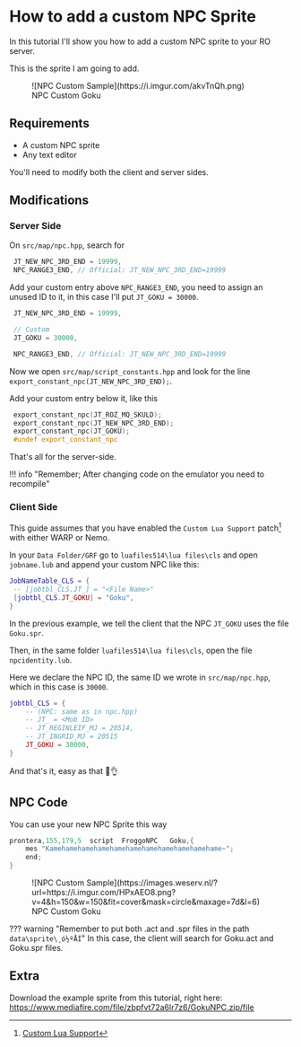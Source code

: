 # How to add a custom NPC Sprite

In this tutorial I'll show you how to add a custom NPC sprite to your RO server.

This is the sprite I am going to add.

<figure markdown>
  ![NPC Custom Sample](https://i.imgur.com/akvTnQh.png)
  <figcaption>NPC Custom Goku</figcaption>
</figure>

## Requirements

- A custom NPC sprite
- Any text editor

You'll need to modify both the client and server sides.

## Modifications

### Server Side

On `src/map/npc.hpp`, search for

```cpp
 JT_NEW_NPC_3RD_END = 19999,
 NPC_RANGE3_END, // Official: JT_NEW_NPC_3RD_END=19999
```

Add your custom entry above `NPC_RANGE3_END`, you need to assign an unused ID to it, in this case I'll put `JT_GOKU = 30000`.

```cpp hl_lines="3-4"
 JT_NEW_NPC_3RD_END = 19999,

 // Custom
 JT_GOKU = 30000,

 NPC_RANGE3_END, // Official: JT_NEW_NPC_3RD_END=19999
```

Now we open `src/map/script_constants.hpp` and look for the line `export_constant_npc(JT_NEW_NPC_3RD_END);`.

Add your custom entry below it, like this

```cpp hl_lines="3"
 export_constant_npc(JT_ROZ_MQ_SKULD);
 export_constant_npc(JT_NEW_NPC_3RD_END);
 export_constant_npc(JT_GOKU);
 #undef export_constant_npc
```

That's all for the server-side.

!!! info "Remember; After changing code on the emulator you need to recompile"

### Client Side

This guide assumes that you have enabled the `Custom Lua Support` patch[^1] with either WARP or Nemo.

In your `Data Folder/GRF` go to `luafiles514\lua files\cls` and open `jobname.lub` and append your custom NPC like this:

```lua hl_lines="3" title="data\luafiles514\lua files\cls\jobname.lub"
JobNameTable_CLS = {
 -- [jobtbl_CLS.JT_] = "<File Name>"
 [jobtbl_CLS.JT_GOKU] = "Goku",
}
```

In the previous example, we tell the client that the NPC `JT_GOKU` uses the file `Goku.spr`.

Then, in the same folder `luafiles514\lua files\cls`, open the file `npcidentity.lub`.

Here we declare the NPC ID, the same ID we wrote in `src/map/npc.hpp`, which in this case is `30000`.

```lua hl_lines="6" title="data\luafiles514\lua files\cls\npcidentity.lub"
jobtbl_CLS = {
	-- (NPC: same as in npc.hpp)
	-- JT_ = <Mob ID>
	-- JT_REGINLEIF_MJ = 20514,
	-- JT_INGRID_MJ = 20515
	JT_GOKU = 30000,
}
```

And that's it, easy as that 🐸👌

## NPC Code

You can use your new NPC Sprite this way

```cpp
prontera,155,179,5	script	FroggoNPC	Goku,{
	mes "Kamehamehamehamehamehamehamehamehamehamehame~";
	end;
}
```

<figure markdown>
  ![NPC Custom Sample](https://images.weserv.nl/?url=https://i.imgur.com/HPxAEO8.png?v=4&h=150&w=150&fit=cover&mask=circle&maxage=7d&l=6)
  <figcaption>NPC Custom Goku</figcaption>
</figure>

??? warning "Remember to put both .act and .spr files in the path `data\sprite\¸ó½ºÅÍ`"
	In this case, the client will search for Goku.act and Goku.spr files.

## Extra

Download the example sprite from this tutorial, right here: <https://www.mediafire.com/file/zbpfvt72a6lr7z6/GokuNPC.zip/file>

[^1]: [Custom Lua Support](https://github.com/llchrisll/ROenglishRE/wiki/Addons-and-Customization#custom-lua-support)
